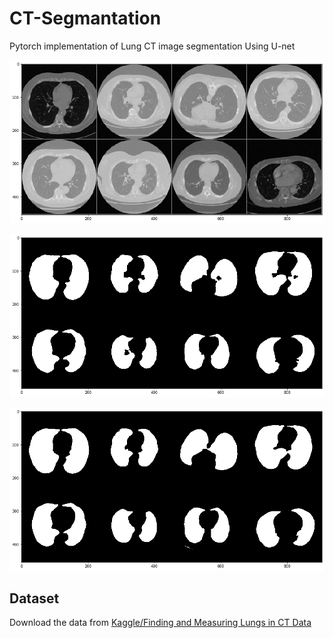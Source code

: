 # CT-Segmantation
Pytorch implementation of Lung CT image segmentation Using U-net

![CT-images](assets/CT.png)

![GroundTruth Mask](assets/GT.png)

![Prediction Mask](assets/Pred.png)
## Dataset
Download the data from [Kaggle/Finding and Measuring Lungs in CT Data](https://www.kaggle.com/kmader/finding-lungs-in-ct-data)